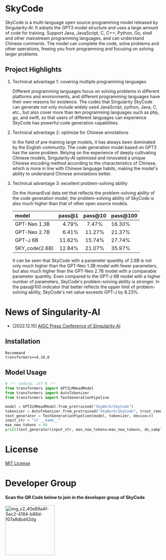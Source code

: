 # SkyCode

SkyCode is a multi-language open source programming model released by Singularity-AI. It adopts the GPT3 model structure and uses a large amount of code for training. Support Java, JavaScript, C, C++, Python, Go, shell and other mainstream programming languages, and can understand Chinese comments. The model can complete the code, solve problems and other operations, freeing you from programming and focusing on solving larger problems.


## Project Highlights

1. Technical advantage 1: covering multiple programming languages
   
   Different programming languages focus on solving problems in different platforms and environments, and different programming languages have their own reasons for existence. The codes that Singularity SkyCode can generate not only include widely used JavaScript, python, Java, C, etc., but also cover more than ten programming languages such as php, go, and swift, so that users of different languages can experience SkyCode has powerful code generation capabilities.


2. Technical advantage 2: optimize for Chinese annotations
   
   In the field of pre-training large models, it has always been dominated by the English community. The code generation model based on GPT3 has the same problem. Relying on the experience of deeply cultivating Chinese models, Singularity-AI optimized and innovated a unique Chinese encoding method according to the characteristics of Chinese, which is more in line with Chinese language habits, making the model's ability to understand Chinese annotations better.

3. Technical advantage 3: excellent problem-solving ability
   
   On the HumanEval data set that reflects the problem-solving ability of the code generation model, the problem-solving ability of SkyCode is also much higher than that of other open source models.
   
   | model          | pass@1 | pass@10 | pass@100 |
   |:-------------- | ------:|:-------:| -------- |
   | GPT-Neo 1.3B   | 4.79%  | 7.47%   | 16.30%   |
   | GPT-Neo 2.7B   | 6.41%  | 11.27%  | 21.37%   |
   | GPT-J 6B       | 11.62% | 15.74%  | 27.74%   |
   | SKY_code(2.6B) | 12.84% | 21.07%  | 35.97%   |
   
   It can be seen that SkyCode with a parameter quantity of 2.6B is not only much higher than the GPT-Neo 1.3B model with fewer parameters, but also much higher than the GPT-Neo 2.7B model with a comparable parameter quantity. Even compared to the GPT-J 6B model with a higher number of parameters, SkyCode's problem-solving ability is stronger. In the pass@100 indicator that better reflects the upper limit of problem-solving ability, SkyCode's net value exceeds GPT-J by 8.23%.


# News of Singularity-AI

- [2022.12.15] [AIGC Press Conference of Singularity-AI](https://live.vhall.com/v3/lives/subscribe/697547540)
  
  

## Installation

```
Recommand
transformers>=4.18.0
```

## Model Usage

```python
# -*- coding: utf-8 -*-
from transformers import GPT2LMHeadModel
from transformers import AutoTokenizer
from transformers import TextGenerationPipeline

model = GPT2LMHeadModel.from_pretrained("SkyWork/SkyCode")
tokenizer = AutoTokenizer.from_pretrained("SkyWork/SkyCode", trust_remote_code=True)
text_generator = TextGenerationPipeline(model, tokenizer, device=0)
input_str = "if __name__"
max_new_tokens = 40
print(text_generator(input_str, max_new_tokens=max_new_tokens, do_sample=True))### 
```

# License

[MIT License](LICENSE)

# Developer Group
#### Scan the QR Code below to join in the developer group of SkyCode
<img width="160" alt="img_v2_40e89a4f-5ec2-4184-b88d-f07a8dbd42dg" src="https://user-images.githubusercontent.com/120169448/209295979-ddae008c-f7d3-4e8c-bd96-b7d9b0d64150.png">
